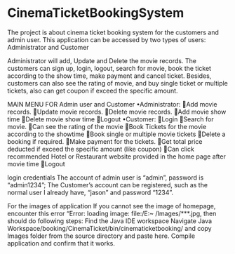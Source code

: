 # CinemaTicketBookingSystem
The project is about cinema ticket booking system for the customers and admin user. This application can be accessed by two types of users: Administrator and Customer 

Administrator will add, Update and Delete the movie records. The customers can sign up, login, logout, search for movie, book the ticket according to the show time, make payment and cancel ticket. Besides, customers can also see the rating of movie, and buy single ticket or multiple tickets, also can get coupon if exceed the specific amount.

MAIN MENU FOR Admin user and Customer 
•Administrator: 
Add movie records. 
Update movie records. 
Delete movie records.
Add movie show time
Delete movie show time
Logout 
•Customer: 
Login 
Search for movie.
Can see the rating of the movie
Book Tickets for the movie according to the showtime
Book single or multiple movie tickets
Delete a booking if required. 
Make payment for the tickets.
Get total price deducted if exceed the specific amount (like coupon)
Can click recommended Hotel or Restaurant website provided in the home page after movie time
Logout 

login credentials
The account of admin user is “admin”, password is “admin1234”;
The Customer’s account can be registered, such as the normal user I already have, “jason” and password “1234”.

For the images of application
If you cannot see the image of homepage, encounter this error “Error: loading image: file:/E:~  /Images/***.jpg, then should do following steps:
Find the Java IDE  workspace
Navigate Java Workspace/booking/CinemaTicket/bin/cinematicketbooking/ and copy Images folder from the source directory and paste here.
Compile application and confirm that it works.

